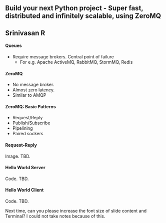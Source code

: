 ## Build your next Python project - Super fast, distributed and infinitely scalable, using ZeroMQ
## Srinivasan R

#### Queues
* Require message brokers. Central point of failure
	* For e.g. Apache ActiveMQ, RabbitMQ, StormMQ, Redis

#### ZeroMQ
* No message broker. 
* Almost zero latency.
* Similar to AMQP

#### ZeroMQ: Basic Patterns
* Request/Reply
* Publish/Subscribe
* Pipelining
* Paired sockers

#### Request-Reply 
Image. TBD.

#### Hello World Server
Code. TBD.

#### Hello World Client
Code. TBD.

Next time, can you please increase the font size of slide content and Terminal? I could not take notes because of this.
